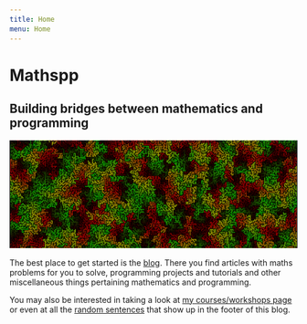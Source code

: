 ```yaml
---
title: Home
menu: Home
---
```


# Mathspp

## Building bridges between mathematics and programming

![](maze.png)

The best place to get started is the [blog](/blog). There you find articles with maths problems for you to solve, programming projects and tutorials and other miscellaneous things pertaining mathematics and programming.

You may also be interested in taking a look at [my courses/workshops page](/education) or even at all the [random sentences](/random-sentences) that show up in the footer of this blog.
